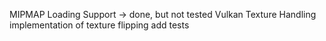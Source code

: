 MIPMAP Loading Support -> done, but not tested
Vulkan Texture Handling
implementation of texture flipping
add tests